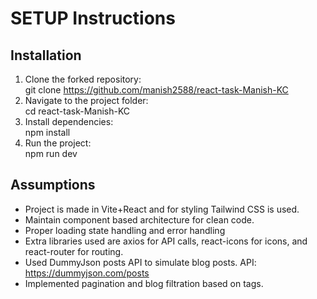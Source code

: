 # SETUP Instructions

## Installation

1. Clone the forked repository:  
   git clone https://github.com/manish2588/react-task-Manish-KC  
2. Navigate to the project folder:  
   cd react-task-Manish-KC  
3. Install dependencies:  
   npm install  
4. Run the project:  
   npm run dev  

## Assumptions

- Project is made in Vite+React and for styling Tailwind CSS is used.
- Maintain component based architecture for clean code.  
- Proper loading state handling and error handling
- Extra libraries used are axios for API calls, react-icons for icons, and react-router for routing.  
- Used DummyJson posts API to simulate blog posts. API: https://dummyjson.com/posts  
- Implemented pagination and blog filtration based on tags.  

